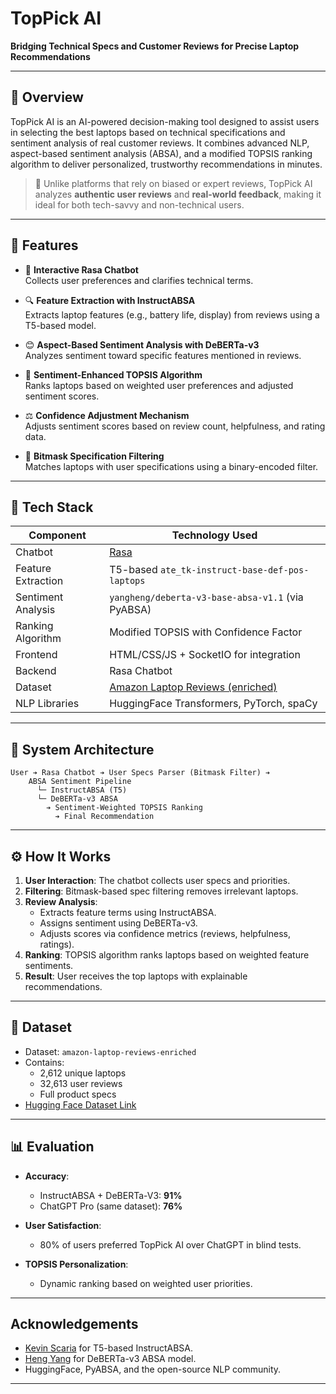 # TopPick AI 
**Bridging Technical Specs and Customer Reviews for Precise Laptop Recommendations**  

---

## 📌 Overview

TopPick AI is an AI-powered decision-making tool designed to assist users in selecting the best laptops based on technical specifications and sentiment analysis of real customer reviews. It combines advanced NLP, aspect-based sentiment analysis (ABSA), and a modified TOPSIS ranking algorithm to deliver personalized, trustworthy recommendations in minutes.

> 🧠 Unlike platforms that rely on biased or expert reviews, TopPick AI analyzes **authentic user reviews** and **real-world feedback**, making it ideal for both tech-savvy and non-technical users.

---

## 🌟 Features

- 💬 **Interactive Rasa Chatbot**  
  Collects user preferences and clarifies technical terms.

- 🔍 **Feature Extraction with InstructABSA**  
  Extracts laptop features (e.g., battery life, display) from reviews using a T5-based model.

- 😊 **Aspect-Based Sentiment Analysis with DeBERTa-v3**  
  Analyzes sentiment toward specific features mentioned in reviews.

- 🧲 **Sentiment-Enhanced TOPSIS Algorithm**  
  Ranks laptops based on weighted user preferences and adjusted sentiment scores.

- ⚖️ **Confidence Adjustment Mechanism**  
  Adjusts sentiment scores based on review count, helpfulness, and rating data.

- 🌟 **Bitmask Specification Filtering**  
  Matches laptops with user specifications using a binary-encoded filter.

---

## 💠 Tech Stack

| Component            | Technology Used                                           |
|---------------------|-----------------------------------------------------------|
| Chatbot             | [Rasa](https://rasa.com/)                                 |
| Feature Extraction  | T5-based `ate_tk-instruct-base-def-pos-laptops`           |
| Sentiment Analysis  | `yangheng/deberta-v3-base-absa-v1.1` (via PyABSA)         |
| Ranking Algorithm   | Modified TOPSIS with Confidence Factor                    |
| Frontend            | HTML/CSS/JS + SocketIO for integration                    |
| Backend             | Rasa Chatbot                                              |
| Dataset             | [Amazon Laptop Reviews (enriched)](https://huggingface.co/datasets/naga-jay/amazon-laptop-reviews-enriched) |
| NLP Libraries       | HuggingFace Transformers, PyTorch, spaCy                  |

---

## 🧱 System Architecture

```
User ➔ Rasa Chatbot ➔ User Specs Parser (Bitmask Filter) ➔
    ABSA Sentiment Pipeline
      └─ InstructABSA (T5)
      └─ DeBERTa-v3 ABSA
        ➔ Sentiment-Weighted TOPSIS Ranking
          ➔ Final Recommendation
```

---

## ⚙️ How It Works

1. **User Interaction**: The chatbot collects user specs and priorities.
2. **Filtering**: Bitmask-based spec filtering removes irrelevant laptops.
3. **Review Analysis**:
   - Extracts feature terms using InstructABSA.
   - Assigns sentiment using DeBERTa-v3.
   - Adjusts scores via confidence metrics (reviews, helpfulness, ratings).
4. **Ranking**: TOPSIS algorithm ranks laptops based on weighted feature sentiments.
5. **Result**: User receives the top laptops with explainable recommendations.

---

## 📂 Dataset

- Dataset: `amazon-laptop-reviews-enriched`
- Contains:
  - 2,612 unique laptops
  - 32,613 user reviews
  - Full product specs
- [Hugging Face Dataset Link](https://huggingface.co/datasets/naga-jay/amazon-laptop-reviews-enriched)

---

## 📊 Evaluation

- **Accuracy**:
  - InstructABSA + DeBERTa-V3: **91%**
  - ChatGPT Pro (same dataset): **76%**

- **User Satisfaction**:
  - 80% of users preferred TopPick AI over ChatGPT in blind tests.

- **TOPSIS Personalization**:
  - Dynamic ranking based on weighted user priorities.

---

## Acknowledgements

- [Kevin Scaria](https://huggingface.co/kevinscaria) for T5-based InstructABSA.
- [Heng Yang](https://huggingface.co/yangheng) for DeBERTa-v3 ABSA model.
- HuggingFace, PyABSA, and the open-source NLP community.

---
